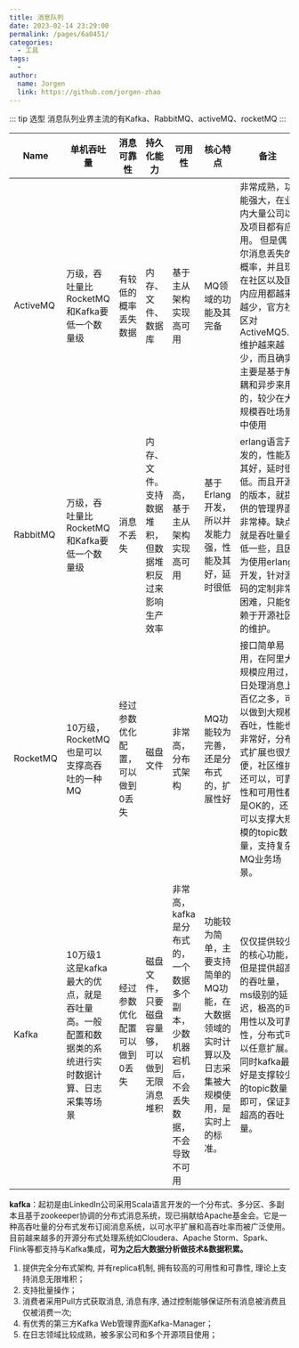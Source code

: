 ```yaml
---
title: 消息队列
date: 2023-02-14 23:29:00
permalink: /pages/6a0451/
categories:
  - 工具
tags:
  - 
author: 
  name: Jorgen
  link: https://github.com/jorgen-zhao
---
```

::: tip 选型
消息队列业界主流的有Kafka、RabbitMQ、activeMQ、rocketMQ
:::

| Name | 单机吞吐量 | 消息可靠性 | 持久化能力 | 可用性 | 核心特点 | 备注 |
| --- | --- | --- | --- | --- | --- | --- |
| ActiveMQ | 万级，吞吐量比RocketMQ和Kafka要低一个数量级 | 有较低的概率丢失数据 | 内存、文件、数据库 | 基于主从架构实现高可用 | MQ领域的功能及其完备 | 非常成熟，功能强大，在业内大量公司以及项目都有应用。  但是偶尔消息丢失的概率，并且现在社区以及国内应用都越来越少，官方社区对ActiveMQ5.X维护越来越少，而且确实主要是基于解耦和异步来用的，较少在大规模吞吐场景中使用 |
| RabbitMQ | 万级，吞吐量比RocketMQ和Kafka要低一个数量级 | 消息不丢失 | 内存、文件。支持数据堆积，但数据堆积反过来影响生产效率 | 高，基于主从架构实现高可用 | 基于Erlang开发，所以并发能力强，性能及其好，延时很低 | erlang语言开发的，性能及其好，延时很低。而且开源的版本，就提供的管理界面非常棒。缺点就是吞吐量会低一些，且因为使用erlang开发，针对源码的定制非常困难，只能依赖于开源社区的维护。 |
| RocketMQ | 10万级，RocketMQ也是可以支撑高吞吐的一种MQ | 经过参数优化配置，可以做到0丢失 | 磁盘文件 | 非常高，分布式架构 | MQ功能较为完善，还是分布式的，扩展性好 | 接口简单易用，在阿里大规模应用过，日处理消息上  百亿之多，可以做到大规模吞吐，性能也非常好，分布式扩展也很方便，社区维护还可以，可靠性和可用性都是OK的，还可以支撑大规模的topic数量，支持复杂MQ业务场景。 |
| Kafka | 10万级1这是kafka最大的优点，就是吞吐量高。一般配置和数据类的系统进行实时数据计算、日志采集等场景 | 经过参数优化配置可以做到0丢失 | 磁盘文件，只要磁盘容量够，可以做到无限消息堆积 | 非常高，kafka是分布式的，一个数据多个副本，少数机器宕机后，不会丢失数据，不会导致不可用 | 功能较为简单，主要支持简单的MQ功能，在大数据领域的实时计算以及日志采集被大规模使用，是实时上的标准。 | 仅仅提供较少的核心功能，但是提供超高的吞吐量，ms级别的延迟，极高的可用性以及可靠性，分布式可以任意扩展。  同时kafka最好是支撑较少的topic数量即可，保证其超高的吞吐量。 |

**kafka**：起初是由LinkedIn公司采用Scala语言开发的一个分布式、多分区、多副本且基于zookeeper协调的分布式消息系统，现已捐献给Apache基金会。它是一种高吞吐量的分布式发布订阅消息系统，以可水平扩展和高吞吐率而被广泛使用。目前越来越多的开源分布式处理系统如Cloudera、Apache Storm、Spark、Flink等都支持与Kafka集成，**可为之后大数据分析做技术&数据积累。**
1. 提供完全分布式架构, 并有replica机制, 拥有较高的可用性和可靠性, 理论上支持消息无限堆积；
2. 支持批量操作；
3. 消费者采用Pull方式获取消息, 消息有序, 通过控制能够保证所有消息被消费且仅被消费一次;
4. 有优秀的第三方Kafka Web管理界面Kafka-Manager；
5. 在日志领域比较成熟，被多家公司和多个开源项目使用；